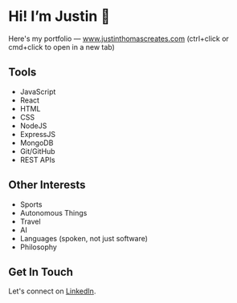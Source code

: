 # Hi! I’m Justin 👋

Here's my portfolio — www.justinthomascreates.com (ctrl+click or cmd+click to open in a new tab)

## Tools

- JavaScript
- React
- HTML
- CSS
- NodeJS
- ExpressJS
- MongoDB
- Git/GitHub
- REST APIs

## Other Interests

- Sports
- Autonomous Things
- Travel
- AI
- Languages (spoken, not just software)
- Philosophy

## Get In Touch

Let's connect on [LinkedIn](https://www.linkedin.com/in/justin-thomas-9b4237b9/).

<!---
justinshane13/justinshane13 is a ✨ special ✨ repository because its `README.md` (this file) appears on your GitHub profile.
You can click the Preview link to take a look at your changes.
--->

